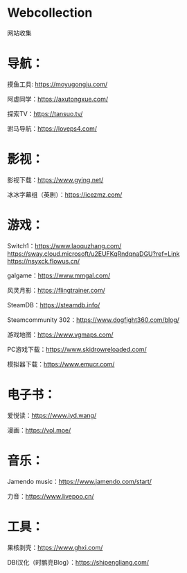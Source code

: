 # Webcollection
网站收集
# 导航：
摸鱼工具: https://moyugongju.com/<p>
阿虚同学：https://axutongxue.com/<p>
探索TV：https://tansuo.tv/<p>
驸马导航：https://loveps4.com/
# 影视：
影视下载：https://www.gying.net/<p>
冰冰字幕组（英剧）：https://icezmz.com/<p>
# 游戏：
Switch1：https://www.laoquzhang.com/  https://sway.cloud.microsoft/u2EUFKqRndqnaDGU?ref=Link  https://nsyxck.flowus.cn/<p>
galgame：https://www.mmgal.com/<p>
风灵月影：https://flingtrainer.com/<p>
SteamDB：https://steamdb.info/<p>
Steamcommunity 302：https://www.dogfight360.com/blog/<p>
游戏地图：https://www.vgmaps.com/<p>
PC游戏下载：https://www.skidrowreloaded.com/<p>
模拟器下载：https://www.emucr.com/<p>
# 电子书：
爱悦读：https://www.iyd.wang/<p>
漫画：https://vol.moe/<p>
# 音乐：
Jamendo music：https://www.jamendo.com/start/<p>
力音：https://www.livepoo.cn/<p>
# 工具：
果核剥壳：https://www.ghxi.com/<p>
DBI汉化（时鹏亮Blog）：https://shipengliang.com/<p>
